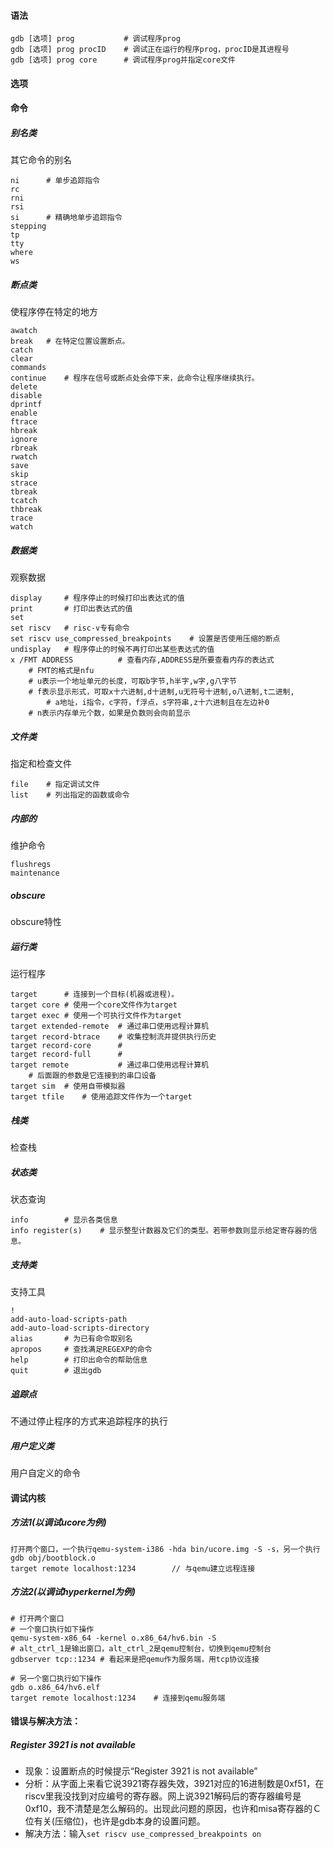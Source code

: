 #### 语法

```
gdb [选项] prog			# 调试程序prog
gdb [选项] prog procID	# 调试正在运行的程序prog，procID是其进程号
gdb [选项] prog core		# 调试程序prog并指定core文件
```

#### 选项

#### 命令

##### 别名类

其它命令的别名

```
ni		# 单步追踪指令
rc
rni
rsi
si		# 精确地单步追踪指令
stepping
tp
tty
where
ws
```

##### 断点类

使程序停在特定的地方

```
awatch
break	# 在特定位置设置断点。		
catch
clear
commands
continue	# 程序在信号或断点处会停下来，此命令让程序继续执行。
delete
disable
dprintf
enable
ftrace
hbreak
ignore
rbreak
rwatch
save
skip
strace
tbreak
tcatch
thbreak
trace
watch
```

##### 数据类

观察数据

```
display		# 程序停止的时候打印出表达式的值
print		# 打印出表达式的值
set
set riscv	# risc-v专有命令
set riscv use_compressed_breakpoints	# 设置是否使用压缩的断点
undisplay	# 程序停止的时候不再打印出某些表达式的值
x /FMT ADDRESS			# 查看内存,ADDRESS是所要查看内存的表达式
	# FMT的格式是nfu
	# u表示一个地址单元的长度，可取b字节,h半字,w字,g八字节
	# f表示显示形式，可取x十六进制,d十进制,u无符号十进制,o八进制,t二进制,
		# a地址，i指令，c字符，f浮点，s字符串,z十六进制且在左边补0
	# n表示内存单元个数，如果是负数则会向前显示
```

##### 文件类

指定和检查文件

```
file	# 指定调试文件
list	# 列出指定的函数或命令
```

##### 内部的

维护命令

```
flushregs
maintenance
```



##### obscure

obscure特性

##### 运行类

运行程序

```
target		# 连接到一个目标(机器或进程)。
target core	# 使用一个core文件作为target
target exec	# 使用一个可执行文件作为target
target extended-remote	# 通过串口使用远程计算机
target record-btrace	# 收集控制流并提供执行历史
target record-core		# 
target record-full		#
target remote			# 通过串口使用远程计算机
	# 后面跟的参数是它连接到的串口设备
target sim	# 使用自带模拟器
target tfile	# 使用追踪文件作为一个target
```

##### 栈类

检查栈

##### 状态类

状态查询

```
info		# 显示各类信息
info register(s)	# 显示整型计数器及它们的类型。若带参数则显示给定寄存器的信息。
```

##### 支持类

支持工具

```
!
add-auto-load-scripts-path
add-auto-load-scripts-directory
alias		# 为已有命令取别名
apropos		# 查找满足REGEXP的命令
help		# 打印出命令的帮助信息
quit		# 退出gdb
```

##### 追踪点

不通过停止程序的方式来追踪程序的执行

##### 用户定义类

用户自定义的命令

#### 调试内核

##### 方法1(以调试ucore为例)

```
打开两个窗口，一个执行qemu-system-i386 -hda bin/ucore.img -S -s，另一个执行gdb obj/bootblock.o
target remote localhost:1234		// 与qemu建立远程连接
```

##### 方法2(以调试hyperkernel为例)

```
# 打开两个窗口
# 一个窗口执行如下操作
qemu-system-x86_64 -kernel o.x86_64/hv6.bin -S
# alt_ctrl_1是输出窗口，alt_ctrl_2是qemu控制台，切换到qemu控制台
gdbserver tcp::1234	# 看起来是把qemu作为服务端，用tcp协议连接

# 另一个窗口执行如下操作
gdb o.x86_64/hv6.elf
target remote localhost:1234	# 连接到qemu服务端
```

#### 错误与解决方法：

##### Register 3921 is not available

- 现象：设置断点的时候提示“Register 3921 is not available”
- 分析：从字面上来看它说3921寄存器失效，3921对应的16进制数是0xf51，在riscv里我没找到对应编号的寄存器。网上说3921解码后的寄存器编号是0xf10，我不清楚是怎么解码的。出现此问题的原因，也许和misa寄存器的Ｃ位有关(压缩位)，也许是gdb本身的设置问题。
- 解决方法：输入`set riscv use_compressed_breakpoints on`